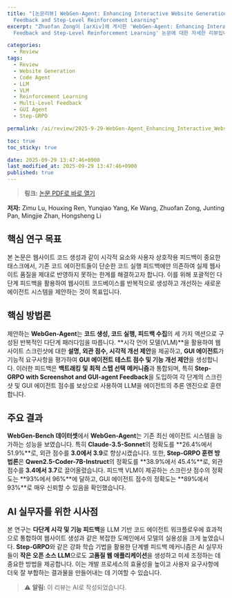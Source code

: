 ```yaml
---
title: "[논문리뷰] WebGen-Agent: Enhancing Interactive Website Generation with Multi-Level
  Feedback and Step-Level Reinforcement Learning"
excerpt: "Zhuofan Zong이 [arXiv]에 게시한 'WebGen-Agent: Enhancing Interactive Website Generation with Multi-Level
  Feedback and Step-Level Reinforcement Learning' 논문에 대한 자세한 리뷰입니다."

categories:
  - Review
tags:
  - Review
  - Website Generation
  - Code Agent
  - LLM
  - VLM
  - Reinforcement Learning
  - Multi-Level Feedback
  - GUI Agent
  - Step-GRPO

permalink: /ai/review/2025-9-29-WebGen-Agent_Enhancing_Interactive_Website_Generation_with_Multi-Level_Feedback_and_Step-Level_Reinforcement_Learning/

toc: true
toc_sticky: true

date: 2025-09-29 13:47:46+0900
last_modified_at: 2025-09-29 13:47:46+0900
published: true
---
```

> **링크:** [논문 PDF로 바로 열기](https://arxiv.org/abs/2509.22644)

**저자:** Zimu Lu, Houxing Ren, Yunqiao Yang, Ke Wang, Zhuofan Zong, Junting Pan, Mingjie Zhan, Hongsheng Li



## 핵심 연구 목표
본 논문은 웹사이트 코드 생성과 같이 시각적 요소와 사용자 상호작용 피드백이 중요한 태스크에서, 기존 코드 에이전트들이 단순한 코드 실행 피드백에만 의존하여 실제 웹사이트 품질을 제대로 반영하지 못하는 한계를 해결하고자 합니다. 이를 위해 포괄적인 다단계 피드백을 활용하여 웹사이트 코드베이스를 반복적으로 생성하고 개선하는 새로운 에이전트 시스템을 제안하는 것이 목표입니다.

## 핵심 방법론
제안하는 **WebGen-Agent**는 **코드 생성, 코드 실행, 피드백 수집**의 세 가지 액션으로 구성된 반복적인 다단계 패러다임을 따릅니다. **시각 언어 모델(VLM)**을 활용하여 웹사이트 스크린샷에 대한 **설명, 외관 점수, 시각적 개선 제안**을 제공하고, **GUI 에이전트**가 기능적 요구사항을 평가하여 **GUI 에이전트 테스트 점수 및 기능 개선 제안**을 생성합니다. 이러한 피드백은 **백트래킹 및 최적 스텝 선택 메커니즘**과 통합되며, 특히 **Step-GRPO with Screenshot and GUI-agent Feedback**을 도입하여 각 단계의 스크린샷 및 GUI 에이전트 점수를 보상으로 사용하여 LLM을 에이전트의 추론 엔진으로 훈련합니다.

## 주요 결과
**WebGen-Bench 데이터셋**에서 **WebGen-Agent**는 기존 최신 에이전트 시스템을 능가하는 성능을 보였습니다. 특히 **Claude-3.5-Sonnet**의 정확도를 **26.4%에서 51.9%**로, 외관 점수를 **3.0에서 3.9**로 향상시켰습니다. 또한, **Step-GRPO 훈련 방법론**은 **Qwen2.5-Coder-7B-Instruct**의 정확도를 **38.9%에서 45.4%**로, 외관 점수를 **3.4에서 3.7**로 끌어올렸습니다. 피드백 VLM이 제공하는 스크린샷 점수의 정확도는 **93%에서 96%**에 달하고, GUI 에이전트 점수의 정확도는 **89%에서 93%**로 매우 신뢰할 수 있음을 확인했습니다.

## AI 실무자를 위한 시사점
본 연구는 **다단계 시각 및 기능 피드백**을 LLM 기반 코드 에이전트 워크플로우에 효과적으로 통합하여 웹사이트 생성과 같은 복잡한 도메인에서 모델의 실용성을 크게 높였습니다. **Step-GRPO**와 같은 강화 학습 기법을 활용한 단계별 피드백 메커니즘은 AI 실무자들이 **작은 오픈 소스 LLM**으로도 **고품질 웹 애플리케이션**을 생성하고 미세 조정하는 데 중요한 방법을 제공합니다. 이는 개발 프로세스의 효율성을 높이고 사용자 요구사항에 더욱 잘 부합하는 결과물을 만들어내는 데 기여할 수 있습니다.

> ⚠️ **알림:** 이 리뷰는 AI로 작성되었습니다.